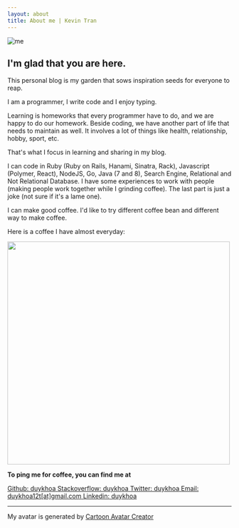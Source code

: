 ```yaml
---
layout: about
title: About me | Kevin Tran
---
```


<img src="{{ site.logo.url }}" alt="me">

## I'm glad that you are here.

This personal blog is my garden that sows inspiration seeds for everyone to reap.

I am a programmer, I write code and I enjoy typing.

Learning is homeworks that every programmer have to do, and we are happy to do our homework.
Beside coding, we have another part of life that needs to maintain as well.
It involves a lot of things like health, relationship, hobby, sport, etc.

That's what I focus in learning and sharing in my blog.

I can code in Ruby (Ruby on Rails, Hanami, Sinatra, Rack), Javascript (Polymer,
React), NodeJS, Go, Java (7 and 8), Search Engine, Relational and Not Relational Database.
I have some experiences to work with people (making people work together while I grinding coffee).
The last part is just a joke (not sure if it's a lame one).

I can make good coffee. I'd like to try different coffee bean and different way to make coffee.

Here is a coffee I have almost everyday:

<img height="500"
src="https://user-images.githubusercontent.com/2004218/55285313-e788c200-53bb-11e9-943f-aeb9cfdde66e.JPG"/>

**To ping me for coffee, you can find me at**

<a href="{{ site.github.page  }}">
  <span>Github: duykhoa</span>
</a>

<a href="{{ site.stackoverflow.page }}">
  <span>Stackoverflow: duykhoa</span>
</a>

<a href="{{ site.twitter.page }}">
  <span>Twitter: duykhoa</span>
</a>

<a href="mailto:duykhoa12t@gmail.com">
  <span>Email: duykhoa12t[at]gmail.com</span>
</a>

<a href="{{ site.linkedin.page }}">
  <span>Linkedin: duykhoa</span>
</a>

---

My avatar is generated by [Cartoon Avatar Creator](https://michaelsboost.com/Cartoon-Avatar-Creator/)
